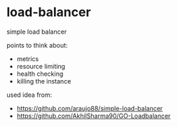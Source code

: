 # load-balancer
simple load balancer

points to think about:
- metrics
- resource limiting
- health checking
- killing the instance

used idea from:
- https://github.com/araujo88/simple-load-balancer
- https://github.com/AkhilSharma90/GO-Loadbalancer